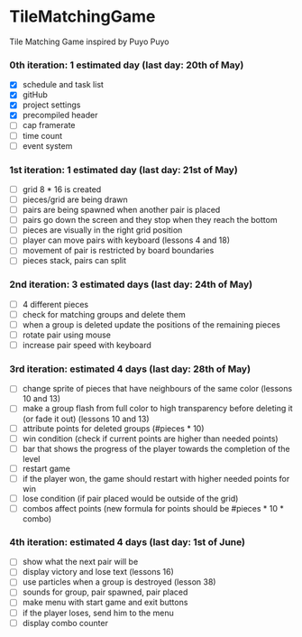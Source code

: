 # TileMatchingGame
Tile Matching Game inspired by Puyo Puyo

### 0th iteration: 1 estimated day (last day: 20th of May)
* [x] schedule and task list
* [x] gitHub
* [x] project settings
* [x] precompiled header
* [ ] cap framerate
* [ ] time count
* [ ] event system

### 1st iteration: 1 estimated day (last day: 21st of May)
* [ ] grid 8 * 16 is created
* [ ] pieces/grid are being drawn
* [ ] pairs are being spawned when another pair is placed
* [ ] pairs go down the screen and they stop when they reach the bottom
* [ ] pieces are visually in the right grid position
* [ ] player can move pairs with keyboard (lessons 4 and 18)
* [ ] movement of pair is restricted by board boundaries
* [ ] pieces stack, pairs can split

### 2nd iteration: 3 estimated days (last day: 24th of May)
* [ ] 4 different pieces
* [ ] check for matching groups and delete them
* [ ] when a group is deleted update the positions of the remaining pieces
* [ ] rotate pair using mouse
* [ ] increase pair speed with keyboard

### 3rd iteration: estimated 4 days (last day: 28th of May)
* [ ] change sprite of pieces that have neighbours of the same color (lessons 10 and 13)
* [ ] make a group flash from full color to high transparency before deleting it (or fade it out) (lessons 10 and 13)
* [ ] attribute points for deleted groups (#pieces * 10)
* [ ] win condition (check if current points are higher than needed points)
* [ ] bar that shows the progress of the player towards the completion of the level
* [ ] restart game
* [ ] if the player won, the game should restart with higher needed points for win
* [ ] lose condition (if pair placed would be outside of the grid)
* [ ] combos affect points (new formula for points should be #pieces * 10 * combo)

### 4th iteration: estimated 4 days (last day: 1st of June)
* [ ] show what the next pair will be
* [ ] display victory and lose text (lessons 16)
* [ ] use particles when a group is destroyed (lesson 38)
* [ ] sounds for group, pair spawned, pair placed
* [ ] make menu with start game and exit buttons
* [ ] if the player loses, send him to the menu
* [ ] display combo counter
